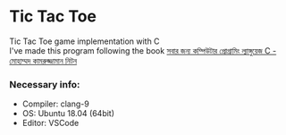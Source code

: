 # Tic Tac Toe 
Tic Tac Toe game implementation with C\
I've made this program following the book
[সবার জন্য কম্পিউটার প্রোগ্রামিং ল্যাঙ্গুয়েজ C - মোহাম্মদ কামরুজ্জামান নিটন](https://www.rokomari.com/book/9612/sobar-jonno-computer-programming-language---c)

### Necessary info: 
- Compiler: clang-9
- OS: Ubuntu 18.04 (64bit)
- Editor: VSCode